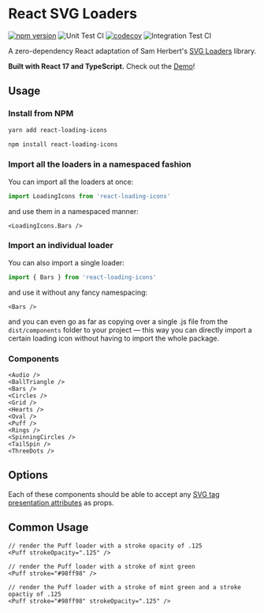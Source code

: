 # React SVG Loaders

[![npm version](https://badge.fury.io/js/react-loading-icons.svg)](https://badge.fury.io/js/react-loading-icons)
![Unit Test CI](https://github.com/dkress59/react-loading-icons/workflows/Unit%20Test%20CI/badge.svg)
[![codecov](https://codecov.io/gh/dkress59/react-loading-icons/branch/master/graph/badge.svg?token=4KMKEPIAWM)](https://codecov.io/gh/dkress59/react-loading-icons)
![Integration Test CI](https://github.com/dkress59/react-loading-icons/workflows/Integration%20Test%20CI/badge.svg)

A zero-dependency React adaptation of Sam Herbert's [SVG Loaders](https://github.com/SamHerbert/SVG-Loaders) library.

**Built with React 17 and TypeScript.**
Check out the [Demo](https://loading.damiankress.de)!

## Usage

### Install from NPM

```bash
yarn add react-loading-icons
```

```bash
npm install react-loading-icons
```

### Import all the loaders in a namespaced fashion

You can import all the loaders at once:

```ts
import LoadingIcons from 'react-loading-icons'
```

and use them in a namespaced manner:

```tsx
<LoadingIcons.Bars />
```

### Import an individual loader

You can also import a single loader:

```ts
import { Bars } from 'react-loading-icons'
```

and use it without any fancy namespacing:

```tsx
<Bars />
```

and you can even go as far as copying over a single .js file from the `dist/components` folder to your project — this way you can directly import a certain loading icon without having to import the whole package.

### Components

```tsx
<Audio />
<BallTriangle />
<Bars />
<Circles />
<Grid />
<Hearts />
<Oval />
<Puff />
<Rings />
<SpinningCircles />
<TailSpin />
<ThreeDots />
```

## Options

Each of these components should be able to accept any [SVG tag presentation attributes](https://developer.mozilla.org/en-US/docs/Web/SVG/Attribute/Presentation) as props.

## Common Usage

```tsx
// render the Puff loader with a stroke opacity of .125
<Puff strokeOpacity=".125" />

// render the Puff loader with a stroke of mint green
<Puff stroke="#98ff98" />

// render the Puff loader with a stroke of mint green and a stroke opactiy of .125
<Puff stroke="#98ff98" strokeOpacity=".125" />
```
